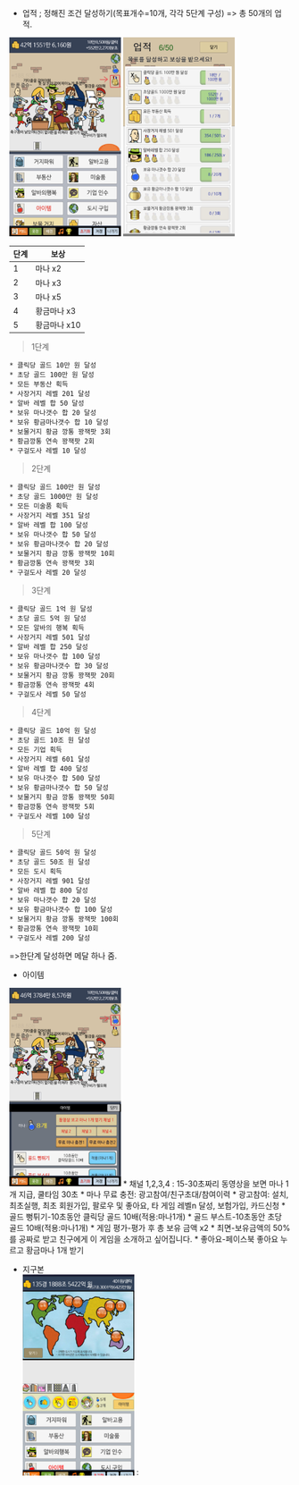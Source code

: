 * 업적 
 	; 정해진 조건 달성하기(목표개수=10개, 각각 5단계 구성)
	 => 총 50개의 업적. 

<img src="메달모양인터페이스.jpg" width="200"></img>
<img src="업적.png" width="200"></img>


| 단계 | 보상 |
|------|------|
| 1    | 마나 x2   |
| 2    | 마나 x3     |
| 3    | 마나 x5     |
| 4    | 황금마나 x3     |
| 5    | 황금마나 x10    |

  > 1단계

	* 클릭당 골드 10만 원 달성
	* 초당 골드 100만 원 달성
	* 모든 부동산 획득
	* 사장거지 레벨 201 달성
	* 알바 레벨 합 50 달성
	* 보유 마나갯수 합 20 달성
	* 보유 황금마나갯수 합 10 달성
 	* 보물거지 황금 깡통 꽝잭팟 3회
	* 황금깡통 연속 꽝잭팟 2회
	* 구걸도사 레벨 10 달성
 
 > 2단계

	* 클릭당 골드 100만 원 달성
	* 초당 골드 1000만 원 달성
	* 모든 미술품 획득
	* 사장거지 레벨 351 달성
	* 알바 레벨 합 100 달성
	* 보유 마나갯수 합 50 달성
	* 보유 황금마나갯수 합 20 달성
 	* 보물거지 황금 깡통 꽝잭팟 10회
	* 황금깡통 연속 꽝잭팟 3회
	* 구걸도사 레벨 20 달성

> 3단계

	* 클릭당 골드 1억 원 달성
	* 초당 골드 5억 원 달성
	* 모든 알바의 행복 획득
	* 사장거지 레벨 501 달성
	* 알바 레벨 합 250 달성
	* 보유 마나갯수 합 100 달성
	* 보유 황금마나갯수 합 30 달성
 	* 보물거지 황금 깡통 꽝잭팟 20회
	* 황금깡통 연속 꽝잭팟 4회
	* 구걸도사 레벨 50 달성

> 4단계

	* 클릭당 골드 10억 원 달성
	* 초당 골드 10조 원 달성
	* 모든 기업 획득
	* 사장거지 레벨 601 달성
	* 알바 레벨 합 400 달성
	* 보유 마나갯수 합 500 달성
	* 보유 황금마나갯수 합 50 달성
 	* 보물거지 황금 깡통 꽝잭팟 50회
	* 황금깡통 연속 꽝잭팟 5회
	* 구걸도사 레벨 100 달성

> 5단계

	* 클릭당 골드 50억 원 달성
	* 초당 골드 50조 원 달성
	* 모든 도시 획득
	* 사장거지 레벨 901 달성
	* 알바 레벨 합 800 달성
	* 보유 마나갯수 합 20 달성
	* 보유 황금마나갯수 합 100 달성
 	* 보물거지 황금 깡통 꽝잭팟 100회
	* 황금깡통 연속 꽝잭팟 10회
	* 구걸도사 레벨 200 달성

=>한단계 달성하면 메달 하나 줌.


* 아이템

<img src="물약모양인터페이스(아이템).jpg" width="200"></img>
	* 채널 1,2,3,4 : 15-30초짜리 동영상을 보면 마나 1개 지급, 	쿨타임 30초
	* 마나 무료 충전: 광고참여/친구초대/참여이력
	* 광고참여: 설치, 최초실행, 최초 회원가입, 팔로우 및 좋아요, 타 게임 레벨n 달성, 보험가입, 카드신청
	* 골드 뻥튀기-10초동안 클릭당 골드 10배(적용:마나1개)
	* 골드 부스트-10초동안 초당 골드 10배(적용:마나1개)
	* 게임 평가-평가 후 총 보유 금액 x2
	* 최면-보유금액의 50%를 공짜로 받고 친구에게 이 게임을 소개하고 싶어집니다.
	* 좋아요-페이스북 좋아요 누르고 황금마나 1개 받기 
 
 * 지구본<br>
<img src="지구본.png" width="200"></img>
	: 
